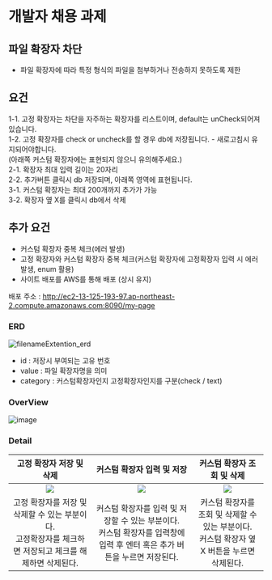 # 개발자 채용 과제
## 파일 확장자 차단
 - 파일 확장자에 따라 특정 형식의 파일을 첨부하거나 전송하지 못하도록 제한

## 요건
1-1. 고정 확장자는 차단을 자주하는 확장자를 리스트이며, default는 unCheck되어져 있습니다. </br>
1-2. 고정 확장자를 check or uncheck를 할 경우 db에 저장됩니다. - 새로고침시 유지되어야합니다. </br>
 (아래쪽 커스텀 확장자에는 표현되지 않으니 유의해주세요.) </br>
2-1.  확장자 최대 입력 길이는 20자리 </br>
2-2. 추가버튼 클릭시 db 저장되며, 아래쪽 영역에 표현됩니다. </br>
3-1. 커스텀 확장자는 최대 200개까지 추가가 가능 </br>
3-2. 확장자 옆 X를 클릭시 db에서 삭제 </br>

## 추가 요건
- 커스텀 확장자 중복 체크(에러 발생)
- 고정 확장자와 커스텀 확장자 중복 체크(커스텀 확장자에 고정확장자 입력 시 에러 발생, enum 활용)
- 사이트 배포를 AWS를 통해 배포 (상시 유지)

배포 주소 : http://ec2-13-125-193-97.ap-northeast-2.compute.amazonaws.com:8090/my-page

### ERD
![filenameExtention_erd](https://github.com/ksr0818/filenameExtention/assets/120084774/5604bdd7-b7e9-44be-8887-1f7e277c8146)

- id :  저장시 부여되는 고유 번호 </br>
- value : 파일 확장자명을 의미 </br>
- category : 커스텀확장자인지 고정확장자인지를 구분(check / text) </br>

### OverView
![image](https://github.com/ksr0818/filenameExtention/assets/120084774/1fe955b2-c22a-4741-aab9-656d498c59f1)

### Detail

|고정 확장자 저장 및 삭제|커스텀 확장자 입력 및 저장|커스텀 확장자 조회 및 삭제|
| :---: | :---: | :---: |
|<img src="https://github.com/ksr0818/filenameExtention/assets/120084774/f14c763f-07cd-4cca-bdc8-11d67443d25b">|<img src="https://github.com/ksr0818/filenameExtention/assets/120084774/9d4ea076-f0cf-4ed0-8164-ea29bae0ecb7">|<img src="https://github.com/ksr0818/filenameExtention/assets/120084774/319a8dcc-cc80-456f-bdd0-aa083a280548">|
|고정 확장자를 저장 및 삭제할 수 있는 부분이다. </br> 고정확장자를 체크하면 저장되고 체크를 해제하면 삭제된다.  |커스텀 확장자를 입력 및 저장할 수 있는 부분이다. </br> 커스텀 확장자를 입력창에 입력 후 엔터 혹은 추가 버튼을 누르면 저장된다.|커스텀 확장자를 조회 및 삭제할 수 있는 부분이다. </br> 커스텀 확장자 옆 X 버튼을 누르면 삭제된다.




